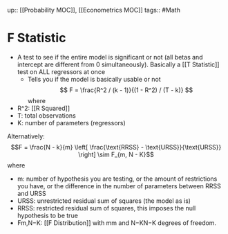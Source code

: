 up:: [[Probability MOC]], [[Econometrics MOC]]
tags:: #Math
# F Statistic
- A test to see if the entire model is significant or not (all betas and intercept are different from 0 simultaneously). Basically a [[T Statistic]] test on ALL regressors at once
	- Tells you if the model is basically usable or not
$$ F = \frac{R^2 / (k - 1)}{(1 - R^2) / (T - k)} $$
where
- R^2: [[R Squared]]
- T: total observations
- K: number of parameters (regressors)

Alternatively:
$$F = \frac{N - k}{m} \left[ \frac{\text{RRSS} - \text{URSS}}{\text{URSS}} \right] \sim F_{m, N - K}$$
where
- m: number of hypothesis you are testing, or the amount of restrictions you have, or the difference in the number of parameters between RRSS and URSS
- URSS: unrestricted residual sum of squares (the model as is)
- RRSS: restricted residual sum of squares, this imposes the null hypothesis to be true
- Fm,N−K​: [[F Distribution]] with mm and N−KN−K degrees of freedom.